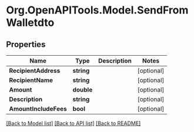 # Org.OpenAPITools.Model.SendFromWalletdto

## Properties

Name | Type | Description | Notes
------------ | ------------- | ------------- | -------------
**RecipientAddress** | **string** |  | [optional] 
**RecipientName** | **string** |  | [optional] 
**Amount** | **double** |  | [optional] 
**Description** | **string** |  | [optional] 
**AmountIncludeFees** | **bool** |  | [optional] 

[[Back to Model list]](../../README.md#documentation-for-models) [[Back to API list]](../../README.md#documentation-for-api-endpoints) [[Back to README]](../../README.md)

